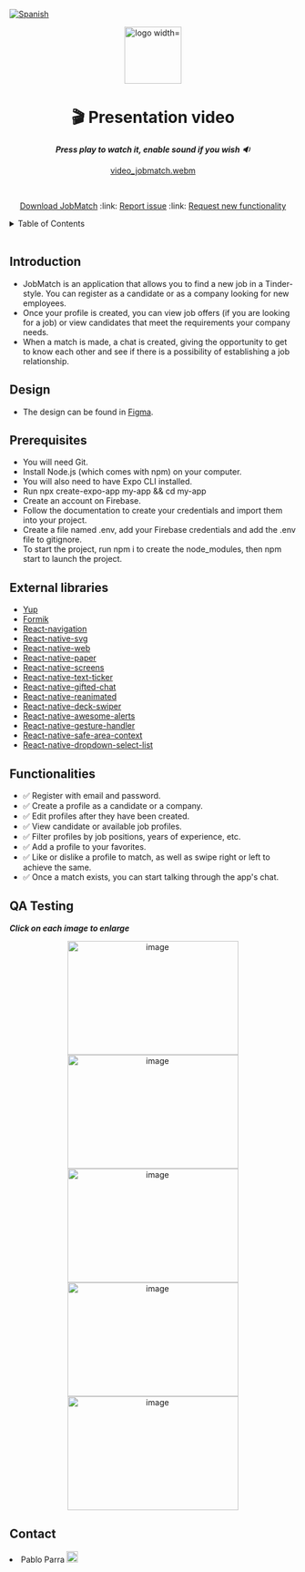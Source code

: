 [![Spanish](https://img.shields.io/badge/language-Spanish-blue.svg)](README.md)

<div align="center">
  <p align="center">   
    <image src="https://user-images.githubusercontent.com/98957023/222693439-c7cdb4da-89f0-414c-ac9e-f4a52cd5f800.png"        alt="logo width="200" height="100">
  </p>

# **:clapper: Presentation video**

**_Press play to watch it, enable sound if you wish :sound:_**

[video_jobmatch.webm](https://user-images.githubusercontent.com/98957023/222695129-5df800a7-567a-4899-b8bc-4ab8f30e3b41.webm)

  <br />
  <p align="center">
    <a href="https://drive.google.com/file/d/1UD8evgeo8afK1Zifod-eAc6ROREokwjy/view?usp=share_link" target="_blank" rel="noopener noreferrer">Download JobMatch</a>
    :link:
    <a href="https://github.com/No-Country/C9-47-ft-ReactNative/issues" target="_blank">Report issue</a>
    :link:
    <a href="https://github.com/No-Country/C9-47-ft-ReactNative/issues" target="_blank">Request new functionality</a>
  </p>
</div>
<details>
  <summary>Table of Contents</summary>
  <ol>
    <li><a href="#introduction">Introduction</a></li>       
    <li><a href="#design">Design</a></li>   
    <li><a href="#prerequisites">Prerequisites</a></li>    
    <li><a href="#external-libraries">External Libraries</a></li>
    <li><a href="#features">Features</a></li>
    <li><a href="#qa-testing">QA Testing</a></li>
    <li><a href="#contact">Contact</a></li>
  </ol>
</details>
<br />

## Introduction

- JobMatch is an application that allows you to find a new job in a Tinder-style. You can register as a candidate or as a company looking for new employees.
- Once your profile is created, you can view job offers (if you are looking for a job) or view candidates that meet the requirements your company needs.
- When a match is made, a chat is created, giving the opportunity to get to know each other and see if there is a possibility of establishing a job relationship.

## Design

- The design can be found in [Figma](https://www.figma.com/file/7LXyAnXTSPlwpIZfNyhl9T/JobMatch*?node-id=3%3A271&t=LuAB7656ZLoEoyh2-0).

## Prerequisites

- You will need Git.
- Install Node.js (which comes with npm) on your computer.
- You will also need to have Expo CLI installed.
- Run npx create-expo-app my-app && cd my-app
- Create an account on Firebase.
- Follow the documentation to create your credentials and import them into your project.
- Create a file named .env, add your Firebase credentials and add the .env file to gitignore.
- To start the project, run npm i to create the node_modules, then npm start to launch the project.
  <br />

## External libraries

- [Yup](https://github.com/jquense/yup)
- [Formik](https://formik.org/)
- [React-navigation](https://reactnavigation.org/)
- [React-native-svg](https://github.com/software-mansion/react-native-svg)
- [React-native-web](https://necolas.github.io/react-native-web/)
- [React-native-paper](https://reactnativepaper.com/)
- [React-native-screens](https://github.com/software-mansion/react-native-screens)
- [React-native-text-ticker](https://www.npmjs.com/package/react-native-text-ticker)
- [React-native-gifted-chat](https://github.com/FaridSafi/react-native-gifted-chat)
- [React-native-reanimated](https://docs.swmansion.com/react-native-reanimated/)
- [React-native-deck-swiper](https://www.npmjs.com/package/react-native-deck-swiper)
- [React-native-awesome-alerts](https://www.npmjs.com/package/react-native-awesome-alerts)
- [React-native-gesture-handler](https://docs.swmansion.com/react-native-gesture-handler/)
- [React-native-safe-area-context](https://github.com/th3rdwave/react-native-safe-area-context)
- [React-native-dropdown-select-list](https://www.npmjs.com/package/react-native-dropdown-select-list)

## Functionalities

- :white_check_mark: Register with email and password.
- :white_check_mark: Create a profile as a candidate or a company.
- :white_check_mark: Edit profiles after they have been created.
- :white_check_mark: View candidate or available job profiles.
- :white_check_mark: Filter profiles by job positions, years of experience, etc.
- :white_check_mark: Add a profile to your favorites.
- :white_check_mark: Like or dislike a profile to match, as well as swipe right or left to achieve the same.
- :white_check_mark: Once a match exists, you can start talking through the app's chat.

## QA Testing

**_Click on each image to enlarge_**

<p align="center">
<img src="https://user-images.githubusercontent.com/98957023/222697406-0bb22d1b-6043-4a45-a59c-242f0125f619.png" alt="image" width="300" height="200" style="display:inline-block">
<img src="https://user-images.githubusercontent.com/98957023/222697646-82d6361c-0c67-4059-9392-8f5af16b6294.png" alt="image" width="300" height="200" style="display:inline-block">
<br />
<img src="https://user-images.githubusercontent.com/98957023/222697793-3c7fa65c-3a61-4343-9b9b-db03ebd9443c.png" alt="image" width="300" height="200" style="display:inline-block">
<img src="https://user-images.githubusercontent.com/98957023/222697915-a42296cb-7f74-4609-b39c-f56b82b1c10b.png" alt="image" width="300" height="200" style="display:inline-block">
<img src="https://user-images.githubusercontent.com/98957023/222697985-19974495-f79a-42e0-8021-89e4b6e7ab60.png" alt="image" width="300" height="200" style="display:inline-block">
</p>

## Contact

<li>Pablo Parra  <a target="_blank" href="https://www.linkedin.com/in/pablo-parra-bcn/"><img  width="20px" height="20px" src="https://lh3.googleusercontent.com/drive-viewer/AJc5JmT3rEWw0KwxXzlpI_BpGFOCQmGN4Bxy53pidk-bfuo02PpRqwIXqZ9ISLN5Nk0AJOg2Z_7JqZA=w1265-h817" /></a></li>
